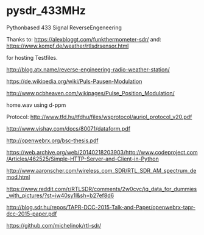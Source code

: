 # pysdr_433MHz
Pythonbased 433 Signal ReverseEngeneering

Thanks to: https://alexbloggt.com/funkthermometer-sdr/
and: https://www.kompf.de/weather/rtlsdrsensor.html

for hosting Testfiles.

http://blog.atx.name/reverse-engineering-radio-weather-station/

https://de.wikipedia.org/wiki/Puls-Pausen-Modulation

http://www.pcbheaven.com/wikipages/Pulse_Position_Modulation/

home.wav using d-ppm

Protocol:
http://www.tfd.hu/tfdhu/files/wsprotocol/auriol_protocol_v20.pdf

http://www.vishay.com/docs/80071/dataform.pdf

http://openwebrx.org/bsc-thesis.pdf

https://web.archive.org/web/20140218203903/http://www.codeproject.com/Articles/462525/Simple-HTTP-Server-and-Client-in-Python

http://www.aaronscher.com/wireless_com_SDR/RTL_SDR_AM_spectrum_demod.html

https://www.reddit.com/r/RTLSDR/comments/2w0cvc/iq_data_for_dummies_with_pictures/?st=iw40sy1l&sh=b27ef8d6

http://blog.sdr.hu/repos/TAPR-DCC-2015-Talk-and-Paper/openwebrx-tapr-dcc-2015-paper.pdf

https://github.com/michelinok/rtl-sdr/ 
